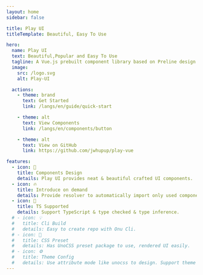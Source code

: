 ```yaml
---
layout: home
sidebar: false

title: Play UI
titleTemplate: Beautiful, Easy To Use

hero:
  name: Play UI
  text: Beautiful,Popular and Easy To Use
  tagline: A Vue.js prebuilt component library based on Preline design draft that allows you to make beautiful websites
  image:
    src: /logo.svg
    alt: Play-UI

  actions:
    - theme: brand
      text: Get Started
      link: /langs/en/guide/quick-start

    - theme: alt
      text: View Components
      link: /langs/en/components/button

    - theme: alt
      text: View on GitHub
      link: https://github.com/jwhupup/play-vue

features:
  - icon: 🌈
    title: Components Design
    details: Play UI provides neat & beautiful crafted UI components.
  - icon: 🔥
    title: Introduce on demand
    details: Provide resolver to automatically import only used components.
  - icon: 🎉
    title: TS Supported
    details: Support TypeScript & type checked & type inference.
  # - icon: 💡
  #   title: Cli Build
  #   details: Easy to create repo with Onu Cli.
  # - icon: 🍬
  #   title: CSS Preset
  #   details: Has UnoCSS preset package to use, rendered UI easily.
  # - icon: ⚙️
  #   title: Theme Config
  #   details: Use attribute mode like unocss to design. Support theme config to customize theme.
---
```

